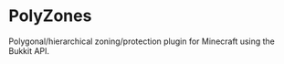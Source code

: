 PolyZones
=========

Polygonal/hierarchical zoning/protection plugin for Minecraft using the Bukkit API.
